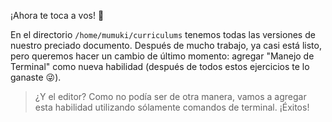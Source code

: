 ¡Ahora te toca a vos! :grimacing:

En el directorio `/home/mumuki/curriculums` tenemos todas las versiones de nuestro preciado documento. Después de mucho trabajo, ya casi está listo, pero queremos hacer un cambio de último momento: agregar "Manejo de Terminal" como nueva habilidad (después de todos estos ejercicios te lo ganaste :stuck_out_tongue_winking_eye:).

> ¿Y el editor? Como no podía ser de otra manera, vamos a agregar esta habilidad utilizando sólamente comandos de terminal. ¡Éxitos!
